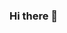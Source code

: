 ### Hi there 👋

<!--

Hi, I'm Alfredo Rueda :)

- 🔭 I am currently working on Java OCP Certifications as an Instructor for corporate environments and Academic Institutions.
- 🌱 I’m currently learning Python
- 💬 Ask me about Java and Mindfulness
- 😄 Pronouns: He/Him
- ⚡ Fun fact: I love playing Native Flute and singing in Kirtans 
-->
